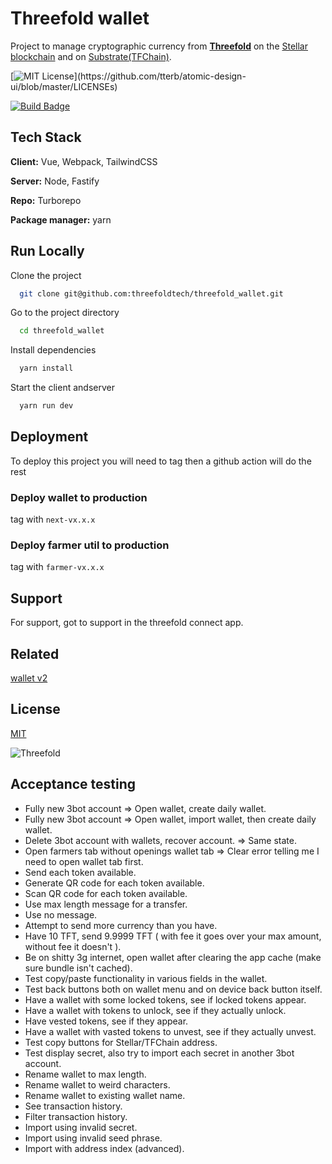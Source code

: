 # Threefold wallet

Project to manage cryptographic currency from **[Threefold](https://threefold.io/)** on the [Stellar blockchain](https://www.stellar.org/) and on [Substrate(TFChain)](https://substrate.io/).

[![MIT License](https://img.shields.io/apm/l/atomic-design-ui.svg?)](https://github.com/tterb/atomic-design-ui/blob/master/LICENSEs)

[![Build Badge](https://img.shields.io/github/workflow/status/threefoldtech/wallet-next/next-production?label=prod-build)](https://github.com/threefoldtech/wallet-next/actions/workflows/next_production.yml)

## Tech Stack

**Client:** Vue, Webpack, TailwindCSS

**Server:** Node, Fastify

**Repo:** Turborepo

**Package manager:** yarn

## Run Locally

Clone the project

```bash
  git clone git@github.com:threefoldtech/threefold_wallet.git
```

Go to the project directory

```bash
  cd threefold_wallet
```

Install dependencies

```bash
  yarn install
```

Start the client andserver

```bash
  yarn run dev
```

## Deployment

To deploy this project you will need to tag then a github action will do the rest

### Deploy wallet to production

tag with `next-vx.x.x`

### Deploy farmer util to production

tag with `farmer-vx.x.x`

## Support

For support, got to support in the threefold connect app.

## Related

[wallet v2](https://github.com/threefoldtech/threefold_wallet)

## License

[MIT](https://choosealicense.com/licenses/mit/)

![Threefold](https://threefold.io/assets/static/footer_logo2.7a5182b.f5242b4436c182c40f7f53a060a6422e.png)

## Acceptance testing

- Fully new 3bot account => Open wallet, create daily wallet.
- Fully new 3bot account => Open wallet, import wallet, then create daily wallet.
- Delete 3bot account with wallets, recover account. => Same state.
- Open farmers tab without openings wallet tab => Clear error telling me I need to open wallet tab first.
- Send each token available.
- Generate QR code for each token available.
- Scan QR code for each token available.
- Use max length message for a transfer.
- Use no message.
- Attempt to send more currency than you have.
- Have 10 TFT, send 9.9999 TFT ( with fee it goes over your max amount, without fee it doesn't ).
- Be on shitty 3g internet, open wallet after clearing the app cache (make sure bundle isn't cached).
- Test copy/paste functionality in various fields in the wallet.
- Test back buttons both on wallet menu and on device back button itself.
- Have a wallet with some locked tokens, see if locked tokens appear.
- Have a wallet with tokens to unlock, see if they actually unlock.
- Have vested tokens, see if they appear.
- Have a wallet with vasted tokens to unvest, see if they actually unvest.
- Test copy buttons for Stellar/TFChain address.
- Test display secret, also try to import each secret in another 3bot account.
- Rename wallet to max length.
- Rename wallet to weird characters.
- Rename wallet to existing wallet name.
- See transaction history.
- Filter transaction history.
- Import using invalid secret.
- Import using invalid seed phrase.
- Import with address index (advanced).
